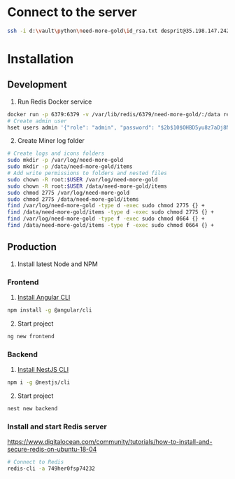 # Connect to the server

```sh
ssh -i d:\vault\python\need-more-gold\id_rsa.txt desprit@35.198.147.242
```

# Installation

## Development

1. Run Redis Docker service

```sh
docker run -p 6379:6379 -v /var/lib/redis/6379/need-more-gold/:/data redis:alpine redis-server --requirepass r6121343809cbab19 --appendonly yes
# Create admin user
hset users admin '{"role": "admin", "password": "$2b$10$OHBD5yu8z7aDj8Ntg8FB2.hx4VdcwLBIx3MGcEY.7UMAUTHom7BLO"}'
```

2. Create Miner log folder

```sh
# Create logs and icons folders
sudo mkdir -p /var/log/need-more-gold
sudo mkdir -p /data/need-more-gold/items
# Add write permissions to folders and nested files
sudo chown -R root:$USER /var/log/need-more-gold
sudo chown -R root:$USER /data/need-more-gold/items
sudo chmod 2775 /var/log/need-more-gold
sudo chmod 2775 /data/need-more-gold/items
find /var/log/need-more-gold -type d -exec sudo chmod 2775 {} +
find /data/need-more-gold/items -type d -exec sudo chmod 2775 {} +
find /var/log/need-more-gold -type f -exec sudo chmod 0664 {} +
find /data/need-more-gold/items -type f -exec sudo chmod 0664 {} +
```

## Production

1. Install latest Node and NPM

### Frontend

1. [Install Angular CLI](https://angular.io/cli)

```sh
npm install -g @angular/cli
```

2. Start project

```sh
ng new frontend
```

### Backend

1. [Install NestJS CLI](https://docs.nestjs.com)

```sh
npm i -g @nestjs/cli
```

2. Start project

```sh
nest new backend
```

### Install and start Redis server

https://www.digitalocean.com/community/tutorials/how-to-install-and-secure-redis-on-ubuntu-18-04

```sh
# Connect to Redis
redis-cli -a 749her0fsp74232
```

